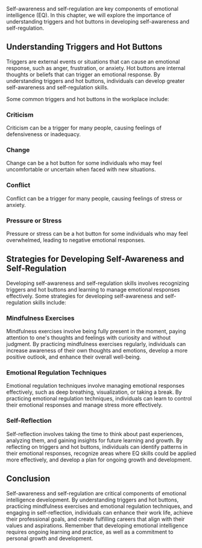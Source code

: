 
Self-awareness and self-regulation are key components of emotional intelligence (EQ). In this chapter, we will explore the importance of understanding triggers and hot buttons in developing self-awareness and self-regulation.

Understanding Triggers and Hot Buttons
--------------------------------------

Triggers are external events or situations that can cause an emotional response, such as anger, frustration, or anxiety. Hot buttons are internal thoughts or beliefs that can trigger an emotional response. By understanding triggers and hot buttons, individuals can develop greater self-awareness and self-regulation skills.

Some common triggers and hot buttons in the workplace include:

### Criticism

Criticism can be a trigger for many people, causing feelings of defensiveness or inadequacy.

### Change

Change can be a hot button for some individuals who may feel uncomfortable or uncertain when faced with new situations.

### Conflict

Conflict can be a trigger for many people, causing feelings of stress or anxiety.

### Pressure or Stress

Pressure or stress can be a hot button for some individuals who may feel overwhelmed, leading to negative emotional responses.

Strategies for Developing Self-Awareness and Self-Regulation
------------------------------------------------------------

Developing self-awareness and self-regulation skills involves recognizing triggers and hot buttons and learning to manage emotional responses effectively. Some strategies for developing self-awareness and self-regulation skills include:

### Mindfulness Exercises

Mindfulness exercises involve being fully present in the moment, paying attention to one's thoughts and feelings with curiosity and without judgment. By practicing mindfulness exercises regularly, individuals can increase awareness of their own thoughts and emotions, develop a more positive outlook, and enhance their overall well-being.

### Emotional Regulation Techniques

Emotional regulation techniques involve managing emotional responses effectively, such as deep breathing, visualization, or taking a break. By practicing emotional regulation techniques, individuals can learn to control their emotional responses and manage stress more effectively.

### Self-Reflection

Self-reflection involves taking the time to think about past experiences, analyzing them, and gaining insights for future learning and growth. By reflecting on triggers and hot buttons, individuals can identify patterns in their emotional responses, recognize areas where EQ skills could be applied more effectively, and develop a plan for ongoing growth and development.

Conclusion
----------

Self-awareness and self-regulation are critical components of emotional intelligence development. By understanding triggers and hot buttons, practicing mindfulness exercises and emotional regulation techniques, and engaging in self-reflection, individuals can enhance their work life, achieve their professional goals, and create fulfilling careers that align with their values and aspirations. Remember that developing emotional intelligence requires ongoing learning and practice, as well as a commitment to personal growth and development.
